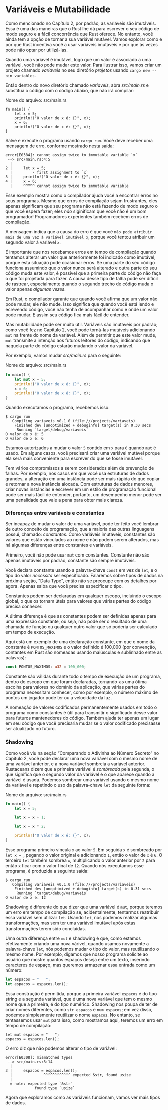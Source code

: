 # Variáveis e Mutabilidade

Como mencionado no Capítulo 2, por padrão, as variáveis são imutáveis. Essa é uma das
maneiras que o Rust lhe dá para escrever o seu código de
modo seguro e a fácil concorrência que Rust oferece. No entanto, você ainda tem
a opção de tornar a sua variável mutável. Vamos explorar como e por que Rust
incentiva você a usar variáveis imutáveis e por que às vezes pode
não optar por utilizá-las.

Quando uma variável é imutável, logo que um valor é associado a uma variável, você não pode mudar este valor.
Para ilustrar isso, vamos criar um projeto chamado *variaveis*
no seu diretório *projetos* usando `cargo new --bin variables`.

Então dentro do novo diretório chamado *variaveis*, abra *src/main.rs* e substitua o
código com o código abaixo, que não irá compilar:

<span class="filename">Nome do arquivo: src/main.rs</span>

```rust,ignore
fn main() {
    let x = 5;
    println!("O valor de x é: {}", x);
    x = 6;
    println!("O valor de x é: {}", x);
}
```

Salve e execute o programa usando `cargo run`. Você deve receber uma mensagem de erro,
conforme mostrado nesta saída:

```text
error[E0384]: cannot assign twice to immutable variable `x`
 --> src/main.rs:4:5
  |
2 |     let x = 5;
  |         - first assignment to `x`
3 |     println!("O valor de x é: {}", x);
4 |     x = 6;
  |     ^^^^^ cannot assign twice to immutable variable
```

Esse exemplo mostra como o compilador ajuda você a encontrar erros no seus programas.
Mesmo que erros de compilação sejam frustrantes, eles apenas significam que seu programa
não está fazendo de modo seguro o que você espera fazer; eles *não* siginificam que você
não é um bom programador! Programadores experientes também recebem erros de compilação.

A mensagem indica que a causa do erro é que você
`não pode atribuir mais de uma vez à variável
imutável x`, porque você tentou atribuir um segundo valor à variável `x`.

É importante que nos recebamos erros em tempo de compilação quando tentamos
alterar um valor que anteriormente foi indicado como imutável, porque
esta situação pode ocasionar erros. Se uma parte do seu código funciona assumindo
que o valor nunca será alterado e outra parte do seu código muda este valor, é
possível que a primeira parte do código não faça o que foi projetada para fazer.
A causa desse tipo de falha pode ser difícil de rastrear,
especialmente quando o segundo trecho de código muda o valor apenas *algumas vezes*.

Em Rust, o compilador garante que quando você afirma que um valor não pode mudar,
ele não mude. Isso significa que quando você está lendo e ecrevendo código,
você não tenha de acompanhar como e onde um valor pode mudar. E assim seu código
fica mais fácil de entender.

Mas mutabilidade pode ser muito útil. Variáveis são imutáveis por padrão; como
você fez no Capítulo 2, você pode torná-las mutáveis adicionando `mut` na frente do
nome da variável. Além de permitir que este valor mude, `mut` transmite
a intenção aos futuros leitores do código, indicando que naquela
parte do código estarão mudando o valor da variável.

Por exemplo, vamos mudar *src/main.rs* para o seguinte:

<span class="filename">Nome do arquivo: src/main.rs</span>

```rust
fn main() {
    let mut x = 5;
    println!("O valor de x é: {}", x);
    x = 6;
    println!("O valor de x é: {}", x);
}
```

Quando executamos o programa, recebemos isso:

```text
$ cargo run
   Compiling variaveis v0.1.0 (file:///projects/variaveis)
    Finished dev [unoptimized + debuginfo] target(s) in 0.30 secs
     Running `target/debug/variaveis`
O valor de x é: 5
O valor de x é: 6
```

Estamos autorizados a mudar o valor `5` contido  em `x` para `6`
quando `mut` é usado. Em alguns casos, você precisará criar uma variável mutável porque ela
será mais conveniente para escrever do que se fosse imutável.

Tem vários compromissos a serem considerados além de prevenção de
falhas. Por exemplo, nos casos em que você usa estruturas de dados grandes,
a alteração em uma instância pode ser mais rápida do que copiar e retornar a nova instância
alocada. Com estruturas de dados menores, criar novas instâncias e escrever
em um estilo de programação funcional pode ser mais fácil de entender, portanto,
um desempenho menor pode ser uma penalidade que vale a pena para obter mais clareza.

### Diferenças entre variáveis e constantes

Ser incapaz de mudar o valor de uma variável, pode ter feito você lembrar de
outro conceito de programação, que a maioria das outras linguagens possui, chamado: *constantes*. Como
variáveis imutáveis, constantes são valores que estão vinculados ao nome e não
podem serem alterados, mas há algumas diferenças entre constantes e
variáveis.

Primeiro, você não pode usar `mut` com constantes. Constante não são apenas
imutáveis por padrão, constante são sempre imutáveis.

Você declara constante usando a palavra-chave `const` em vez de `let`,
e o tipo do valor *necessita* ser específicado. Falaremos sobre tipos de dados
na próxima seção, "Data Type", então
não se preocupe com os detalhes por agora. Apenas saiba que você precisa especificar o tipo.

Constantes podem ser declaradas em qualquer escopo, incluindo o escopo global, o que os tornam
úteis para valores que várias partes do código precisa conhecer.

A última diferença é que as constantes podem ser definidas apenas para uma expressão constante,
ou seja, não pode ser o resultado de uma chamada de função ou qualquer outro valor que só poderia ser
calculado em tempo de execução.

Aqui está um exemplo de uma declaração constante, em que o nome da constante é
`PONTOS_MAXIMOS` e o valor definido é 100,000 (por
convenção, contantes em Rust são nomeadas usando maiúsculas e sublinhado entre as palavras):

```rust
const PONTOS_MAXIMOS: u32 = 100_000;
```

Constante são válidas durante todo o tempo de execução de um programa, dentro do escopo em que
foram declaradas, tornando-as uma ótima escolha para valores no domínio da aplicação,
que várias partes do programa necessitam conhecer, como por exemplo,
o número máximo de pontos um jogador pode ter ou a
velocidade da luz.

A nomeação de valores codificados permanentemente usados em todo o programa como constantes é útil
para transmitir o significado desse valor para futuros mantenedores do código. Também
ajuda ter apenas um lugar em seu código que você precisaria mudar se o
valor codificado precisasse ser atualizado no futuro.

### Shadowing

Como você viu na seção “Comparando o Adivinha ao Número Secreto” no Capítulo
2, você pode declarar uma nova variável com o mesmo nome de uma variável anterior,
e a nova variável sombreia a variável anterior. Rustaceans dizem que a
primeira variável é *sombreada* pela segunda, o que significa que o segundo
valor da variável é o que aparece quando a variável é usada. Podemos sombrear uma
variável usando o mesmo nome da variável e repetindo o uso da palavra-chave `let`
da seguinte forma:

<span class="filename">Nome do arquivo: src/main.rs</span>

```rust
fn main() {
    let x = 5;

    let x = x + 1;

    let x = x * 2;

    println!("O valor de x é: {}", x);
}
```

Esse programa primeiro vincula `x` ao valor `5`. Em seguida `x` é sombreado por
`let x = `, pegando o valor original e adicionando `1`, então o valor de
`x` é `6`. O terceiro `let` também sombrea `x`, multiplicando o 
valor anterior por `2` para então `x` ficar com o valor final de `12`. Quando nós executamos esse programa, é
produzida a seguinte saída:

```text
$ cargo run
   Compiling variaveis v0.1.0 (file:///projects/variaveis)
    Finished dev [unoptimized + debuginfo] target(s) in 0.31 secs
     Running `target/debug/variaveis`
O valor de x é: 12
```

Shadowing é diferente do que dizer que uma variável é `mut`, porque teremos um
erro em tempo de compilação se, acidentalmente, tentarmos reatribuir essa variável sem
utilizar `let`. Usando `let`, nós podemos realizar algumas transformações,
mas sem ter uma variável imutável após estas transformações terem
sido concluídas.

Uma outra diferença entre `mut` e shadowing é que,
como estamos efetivamente criando uma nova várivel, quando usamos novamente a palavra-chave `let`, nós
podemos mudar o tipo do valor, mas reutilizando o mesmo nome. Por exemplo, digamos que nosso programa
solicite ao usuário que mostre quantos espaços deseja entre um texto, inserindo
caracteres de espaço, mas queremos armazenar essa entrada como um número:

```rust
let espacos = "   ";
let espacos = espacos.len();
```

Essa construção é permitida, porque a primeira variável `espacos` é do tipo string
e a segunda variável, que é uma nova variável que tem o
mesmo nome que a primeira, é do tipo numérico. Shadowing nos poupa de
ter de criar nomes diferentes, como `str_espacos` e
`num_espacos`; em vez disso, podemos simplesmente reutilizar o nome `espacos`. No entanto, se
tentassemos usar `mut` para isso, como mostramos aqui, teremos um erro em tempo de compilação:

```rust,ignore
let mut espacos = "   ";
espacos = espacos.len();
```

O erro diz que não podemos alterar o tipo de variável:

```text
error[E0308]: mismatched types
 --> src/main.rs:3:14
  |
3 |     espacos = espacos.len();
  |              ^^^^^^^^^^^^ expected &str, found usize
  |
  = note: expected type `&str`
             found type `usize`
```

Agora que exploramos como as variáveis funcionam, vamos ver mais tipos de dados.
